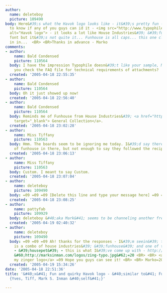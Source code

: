 ```yaml
---
author:
  name: deleteboy
  picture: 109490
body: Here&#39;s what the Havok logo looks like - it&#39;s pretty fun - we&#39;d love
  to know if any of you guys can id it - <img src="http://www.typophile.com/forums/messages/83/70085.jpg"
  alt="Havok logo"> - it looks a lot like House Industries&#39; &#39;funhouse&#39;
  font but it&#39;s not quite it... Funhouse is all caps... this one clearly has &#39;lc&#39;
  in in...  <BR> <BR>Thanks in advance - Marko
comments:
- author:
    name: Bald Condensed
    picture: 110564
  body: I have the impression Typophile doesn&#39;t like your sample, Mark. <BR>Did
    you check the FAQ file for technical requirements of attachments?
  created: '2005-04-18 22:55:35'
- author:
    name: Bald Condensed
    picture: 110564
  body: Oh it just showed up now!
  created: '2005-04-18 22:56:40'
- author:
    name: Bald Condensed
    picture: 110564
  body: Reminds me of Funhouse from House Industries&#39; <a href="http://www.houseind.com/index.php?page=showfont&amp;id=14&amp;subpage=viewfonts"
    target="_blank"> General Collection</a>.
  created: '2005-04-18 23:02:28'
- author:
    name: Miss Tiffany
    picture: 110563
  body: Hmm. The boards seem to be ignoring me today. I&#39;d say there is a hint
    of funhouse in there, but not enough to say they followed the recipe precisely.
  created: '2005-04-18 23:06:13'
- author:
    name: Miss Tiffany
    picture: 110563
  body: Custom. I meant to say Custom.
  created: '2005-04-18 23:07:04'
- author:
    name: deleteboy
    picture: 109490
  body: =09 =09 =09 [Delete this line and type your message here] =09 =09
  created: '2005-04-18 23:08:25'
- author:
    name: pattyfab
    picture: 109929
  body: deleteboy &#40;aka Mark&#41; seems to be channeling another frequency here...
  created: '2005-04-19 02:40:32'
- author:
    name: deleteboy
    picture: 109490
  body: =09 =09 =09 Ah! thanks for the responses - I&#39;m seein&#39; that this here
    is a combo of house industries&#39; &#39;funhouse&#39; and one of their others
    - &#39;housepet&#39; - this is what I&#39;ve come up with - http://marksinman.com/logos/zing-typo.jpg
    &#60;http://marksinman.com/logos/zing-typo.jpg&#62;=20 <BR> <BR> <a href="http://marksinman.com/logos/zing-typo.jpg%20&#60;http://marksinman.com/logos/zing-typo.jpg&#62;%20">
    my zinger logo</a> =09 Hope you guys can see it! <BR> <BR> Marko=20
  created: '2005-04-19 15:34:26'
date: '2005-04-18 22:51:36'
title: '&#40;x&#41; Fun and quirky Havok logo - &#40;similar to&#41; Funhouse, Housepet
  {Yves, Tiff, Mark S. Inman &#40;self&#41;}'

---
```


